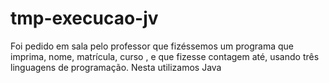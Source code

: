 # tmp-execucao-jv

Foi pedido em sala pelo professor que fizéssemos um programa que imprima, nome, matrícula, curso , e que fizesse contagem até, usando três linguagens de programação.
Nesta utilizamos Java
